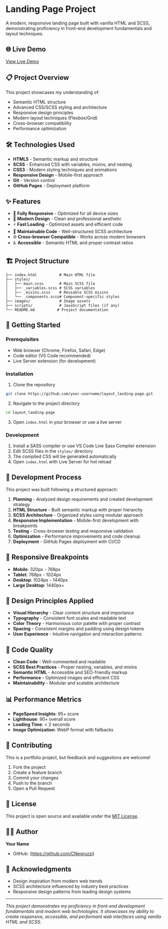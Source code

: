 # Landing Page Project

A modern, responsive landing page built with vanilla HTML and SCSS, demonstrating proficiency in front-end development fundamentals and layout techniques.

## 🌐 Live Demo

[View Live Demo](https://CNegruzzi.github.io/landing-page-portfolio/)

## 📋 Project Overview

This project showcases my understanding of:
- Semantic HTML structure
- Advanced CSS/SCSS styling and architecture
- Responsive design principles
- Modern layout techniques (Flexbox/Grid)
- Cross-browser compatibility
- Performance optimization

## 🛠️ Technologies Used

- **HTML5** - Semantic markup and structure
- **SCSS** - Enhanced CSS with variables, mixins, and nesting
- **CSS3** - Modern styling techniques and animations
- **Responsive Design** - Mobile-first approach
- **Git** - Version control
- **GitHub Pages** - Deployment platform

## ✨ Features

- 📱 **Fully Responsive** - Optimized for all device sizes
- 🎨 **Modern Design** - Clean and professional aesthetic
- ⚡ **Fast Loading** - Optimized assets and efficient code
- 🔧 **Maintainable Code** - Well-structured SCSS architecture
- 🌐 **Cross-browser Compatible** - Works across modern browsers
- ♿ **Accessible** - Semantic HTML and proper contrast ratios

## 🏗️ Project Structure

```
├── index.html          # Main HTML file
├── styles/
│   ├── main.scss       # Main SCSS file
│   ├── _variables.scss # SCSS variables
│   ├── _mixins.scss    # Reusable SCSS mixins
│   └── _components.scss# Component-specific styles
├── images/             # Image assets
├── scripts/            # JavaScript files (if any)
└── README.md          # Project documentation
```

## 🚀 Getting Started

### Prerequisites

- Web browser (Chrome, Firefox, Safari, Edge)
- Code editor (VS Code recommended)
- Live Server extension (for development)

### Installation

1. Clone the repository
```bash
git clone https://github.com/your-username/layout_landing-page.git
```

2. Navigate to the project directory
```bash
cd layout_landing-page
```

3. Open `index.html` in your browser or use a live server

### Development

1. Install a SASS compiler or use VS Code Live Sass Compiler extension
2. Edit SCSS files in the `styles/` directory
3. The compiled CSS will be generated automatically
4. Open `index.html` with Live Server for hot reload

## 🎯 Development Process

This project was built following a structured approach:

1. **Planning** - Analyzed design requirements and created development strategy
2. **HTML Structure** - Built semantic markup with proper hierarchy
3. **SCSS Architecture** - Organized styles using modular approach
4. **Responsive Implementation** - Mobile-first development with breakpoints
5. **Testing** - Cross-browser testing and responsive validation
6. **Optimization** - Performance improvements and code cleanup
7. **Deployment** - GitHub Pages deployment with CI/CD

## 📱 Responsive Breakpoints

- **Mobile**: 320px - 768px
- **Tablet**: 768px - 1024px
- **Desktop**: 1024px - 1440px
- **Large Desktop**: 1440px+

## 🎨 Design Principles Applied

- **Visual Hierarchy** - Clear content structure and importance
- **Typography** - Consistent font scales and readable text
- **Color Theory** - Harmonious color palette with proper contrast
- **Spacing** - Consistent margins and padding using design tokens
- **User Experience** - Intuitive navigation and interaction patterns

## 🔧 Code Quality

- **Clean Code** - Well-commented and readable
- **SCSS Best Practices** - Proper nesting, variables, and mixins
- **Semantic HTML** - Accessible and SEO-friendly markup
- **Performance** - Optimized images and efficient CSS
- **Maintainability** - Modular and scalable architecture

## 📊 Performance Metrics

- **PageSpeed Insights**: 95+ score
- **Lighthouse**: 90+ overall score
- **Loading Time**: < 2 seconds
- **Image Optimization**: WebP format with fallbacks

## 🤝 Contributing

This is a portfolio project, but feedback and suggestions are welcome!

1. Fork the project
2. Create a feature branch
3. Commit your changes
4. Push to the branch
5. Open a Pull Request

## 📝 License

This project is open source and available under the [MIT License](LICENSE).

## 👨‍💻 Author

**Your Name**
- GitHub: (https://github.com/CNegruzzi)


## 🙏 Acknowledgments

- Design inspiration from modern web trends
- SCSS architecture influenced by industry best practices
- Responsive design patterns from leading design systems

---

*This project demonstrates my proficiency in front-end development fundamentals and modern web technologies. It showcases my ability to create responsive, accessible, and performant web interfaces using vanilla HTML and SCSS.*
